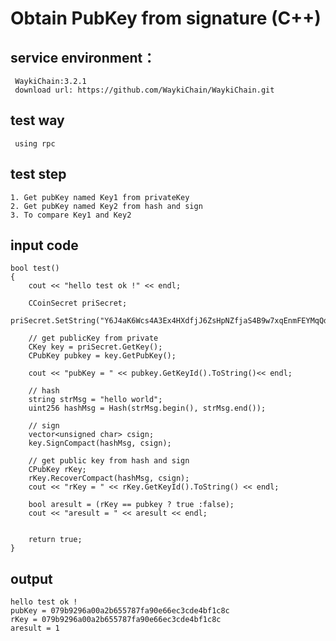 # Obtain PubKey from signature (C++)

## service environment：
     WaykiChain:3.2.1  
     download url: https://github.com/WaykiChain/WaykiChain.git

## test way
     using rpc

## test step
    1. Get pubKey named Key1 from privateKey
    2. Get pubKey named Key2 from hash and sign
    3. To compare Key1 and Key2

## input code
```
bool test()
{
    cout << "hello test ok !" << endl;

    CCoinSecret priSecret;
    priSecret.SetString("Y6J4aK6Wcs4A3Ex4HXdfjJ6ZsHpNZfjaS4B9w7xqEnmFEYMqQd13");
    
    // get publicKey from private
    CKey key = priSecret.GetKey();
    CPubKey pubkey = key.GetPubKey();

    cout << "pubKey = " << pubkey.GetKeyId().ToString()<< endl;
    
    // hash
    string strMsg = "hello world";
    uint256 hashMsg = Hash(strMsg.begin(), strMsg.end());

    // sign
    vector<unsigned char> csign;
    key.SignCompact(hashMsg, csign);

    // get public key from hash and sign
    CPubKey rKey;
    rKey.RecoverCompact(hashMsg, csign);
    cout << "rKey = " << rKey.GetKeyId().ToString() << endl;

    bool aresult = (rKey == pubkey ? true :false);
    cout << "aresult = " << aresult << endl;


    return true;
}

```
## output

```
hello test ok !
pubKey = 079b9296a00a2b655787fa90e66ec3cde4bf1c8c
rKey = 079b9296a00a2b655787fa90e66ec3cde4bf1c8c
aresult = 1
```
